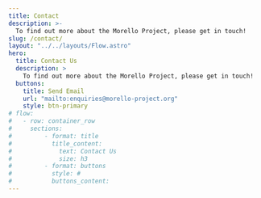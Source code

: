 ```yaml
---
title: Contact
description: >-
  To find out more about the Morello Project, please get in touch!
slug: /contact/
layout: "../../layouts/Flow.astro"
hero:
  title: Contact Us
  description: >
    To find out more about the Morello Project, please get in touch!
  buttons:
    title: Send Email
    url: "mailto:enquiries@morello-project.org"
    style: btn-primary
# flow:
#   - row: container_row
#     sections:
#         - format: title
#           title_content:
#             text: Contact Us
#             size: h3
#         - format: buttons
#           style: #
#           buttons_content:
---
```

